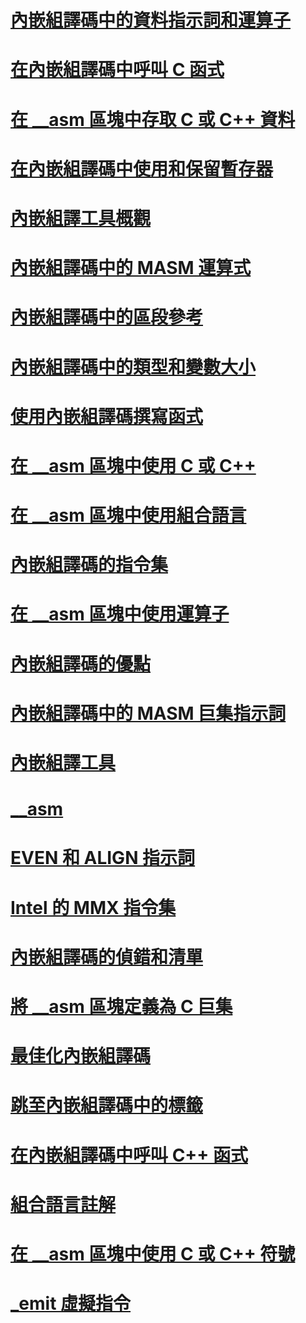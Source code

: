 # [內嵌組譯碼中的資料指示詞和運算子](data-directives-and-operators-in-inline-assembly.md)
# [在內嵌組譯碼中呼叫 C 函式](calling-c-functions-in-inline-assembly.md)
# [在 __asm 區塊中存取 C 或 C++ 資料](accessing-c-or-cpp-data-in-asm-blocks.md)
# [在內嵌組譯碼中使用和保留暫存器](using-and-preserving-registers-in-inline-assembly.md)
# [內嵌組譯工具概觀](inline-assembler-overview.md)
# [內嵌組譯碼中的 MASM 運算式](masm-expressions-in-inline-assembly.md)
# [內嵌組譯碼中的區段參考](segment-references-in-inline-assembly.md)
# [內嵌組譯碼中的類型和變數大小](type-and-variable-sizes-in-inline-assembly.md)
# [使用內嵌組譯碼撰寫函式](writing-functions-with-inline-assembly.md)
# [在 __asm 區塊中使用 C 或 C++](using-c-or-cpp-in-asm-blocks.md)
# [在 __asm 區塊中使用組合語言](using-assembly-language-in-asm-blocks.md)
# [內嵌組譯碼的指令集](instruction-set-for-inline-assembly.md)
# [在 __asm 區塊中使用運算子](using-operators-in-asm-blocks.md)
# [內嵌組譯碼的優點](advantages-of-inline-assembly.md)
# [內嵌組譯碼中的 MASM 巨集指示詞](masm-macro-directives-in-inline-assembly.md)
# [內嵌組譯工具](inline-assembler.md)
# [__asm](asm.md)
# [EVEN 和 ALIGN 指示詞](even-and-align-directives.md)
# [Intel 的 MMX 指令集](intel-s-mmx-instruction-set.md)
# [內嵌組譯碼的偵錯和清單](debugging-and-listings-for-inline-assembly.md)
# [將 __asm 區塊定義為 C 巨集](defining-asm-blocks-as-c-macros.md)
# [最佳化內嵌組譯碼](optimizing-inline-assembly.md)
# [跳至內嵌組譯碼中的標籤](jumping-to-labels-in-inline-assembly.md)
# [在內嵌組譯碼中呼叫 C++ 函式](calling-cpp-functions-in-inline-assembly.md)
# [組合語言註解](assembly-language-comments.md)
# [在 __asm 區塊中使用 C 或 C++ 符號](using-c-or-cpp-symbols-in-asm-blocks.md)
# [_emit 虛擬指令](emit-pseudoinstruction.md)
